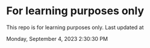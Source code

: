 # For learning purposes only
This repo is for learning purposes only.
Last updated at

Monday, September 4, 2023 2:30:30 PM

